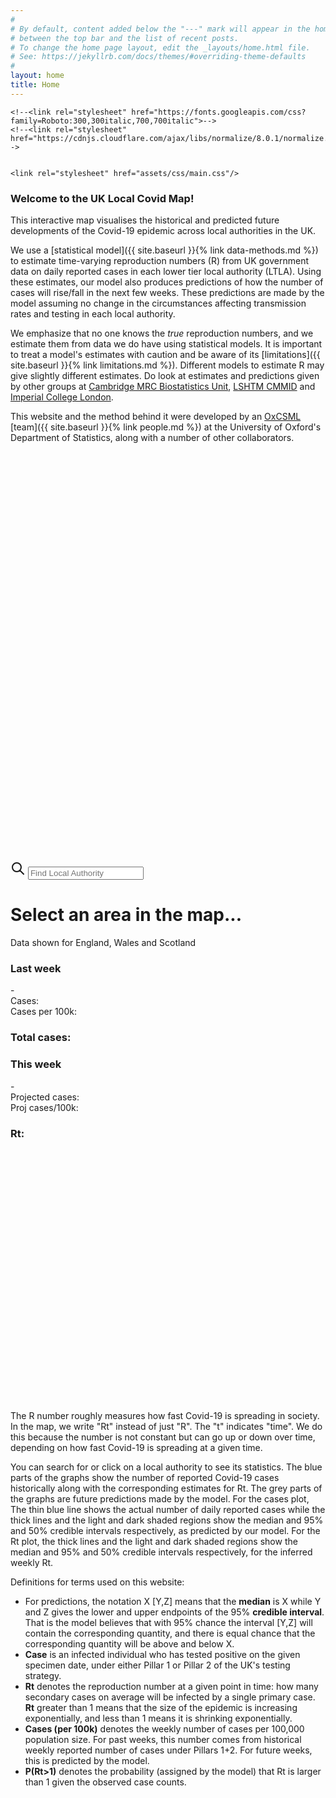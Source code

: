 ```yaml
---
#
# By default, content added below the "---" mark will appear in the home page
# between the top bar and the list of recent posts.
# To change the home page layout, edit the _layouts/home.html file.
# See: https://jekyllrb.com/docs/themes/#overriding-theme-defaults
#
layout: home
title: Home
---
```


<head>
    <!-- Load d3.js -->
    <script src="https://d3js.org/d3.v5.js"></script>
    <script src="https://d3js.org/topojson.v1.min.js"></script>	
    <script src="https://d3js.org/d3-scale-chromatic.v1.min.js"></script>
    <script src="https://d3js.org/d3-geo-projection.v2.min.js"></script>
    <script src="https://unpkg.com/d3-simple-slider"></script>
    <script src="https://cdn.jsdelivr.net/npm/lodash@4.17.20/lodash.min.js"></script>

    <!--<link rel="stylesheet" href="https://fonts.googleapis.com/css?family=Roboto:300,300italic,700,700italic">-->
    <!--<link rel="stylesheet" href="https://cdnjs.cloudflare.com/ajax/libs/normalize/8.0.1/normalize.css">-->

    
    <link rel="stylesheet" href="assets/css/main.css"/>

</head>

<!-- This text is above the map. -->
### **Welcome to the UK Local Covid Map!**

This interactive map visualises the historical 
and predicted future developments of the Covid-19 epidemic
across local authorities in the UK.

We use a [statistical model]({{ site.baseurl }}{% link data-methods.md %}) to estimate time-varying reproduction numbers (R) from UK 
government data on daily reported cases in each lower tier local authority (LTLA). 
Using these estimates, our model also produces predictions of how the number of cases will
rise/fall in the next few weeks. 
These predictions are made by the model assuming no change in the circumstances affecting
transmission rates and testing in each local authority.

We emphasize that no one knows the *true* reproduction numbers, and we estimate them from data we do have using statistical models. 
It is important to treat a model's estimates with caution and be aware of its 
[limitations]({{ site.baseurl }}{% link limitations.md %}).
Different models to estimate R may give slightly different estimates. 
Do look at estimates and predictions given by other groups at
[Cambridge MRC Biostatistics Unit](https://www.mrc-bsu.cam.ac.uk/tackling-covid-19/nowcasting-and-forecasting-of-covid-19/), [LSHTM CMMID](https://epiforecasts.io/covid/posts/national/united-kingdom/) and [Imperial College London](https://imperialcollegelondon.github.io/covid19local/).

This website and the method behind it were developed by an [OxCSML](http://csml.stats.ox.ac.uk/) [team]({{ site.baseurl }}{% link people.md %}) at the University of Oxford's Department of Statistics, along with a number of other collaborators.


<div class="map-container">
<div class="row">
<div class="column">
<svg id="slider-svg" viewBox="0 0 500 50" preserveAspectRatio="xMidYMid meet"></svg>
<svg id="map" viewBox="0 0 500 600" preserveAspectRatio="xMidYMid meet"> </svg>
</div>

<div class="column">

<div class="area-search-container">
 <svg class="search-icon" xmlns="http://www.w3.org/2000/svg"
 fill="none" width="24" height="24" stroke="currentColor">
    <path stroke-linecap="round" stroke-linejoin="round"
    stroke-width="2" d="M21 21l-6-6m2-5a7 7 0 11-14 0 7 7 0 0114 0z" />
</svg>
<input id="areaSearch" class="search-input" tabindex="1" placeholder="Find Local Authority">
</div>

<h1 id="data-heading">Select an area in the map...</h1>
<div id="sub-heading">Data shown for England, Wales and Scotland</div>
<div class="text-row">
    <div class="text-column">
        <h3 id="cases-title">Last week</h3>
        <div class="info-row">
			<span id="last7-start-date"></span><span class="info-heading"> - </span><span id="last7-end-date"></span>
		</div>							
        <div class="info-row">
			<span class="info-heading">Cases: </span><span id="cases-last7-info"></span>
		</div>
        <div class="info-row">
			<span class="info-heading">Cases per 100k: </span><span id="cases-last7-per-info"></span>
		</div>
        <h3><span class="info-heading">Total cases: </span><span id="cases-total-info"></span></h3>		
    </div>
    <div class="text-column">		
        <h3 id="estimates-title">This week</h3>
        <div class="info-row">
			<span id="case-proj-start-date"></span><span class="info-heading"> - </span><span id="case-proj-end-date"></span>
		</div>												
        <div class="info-row">
			<span class="info-heading">Projected cases: </span><span id="case-proj-info"></span>
		</div>
        <div class="info-row">
			<span class="info-heading">Proj cases/100k: </span><span id="case-proj-per100k-info"></span>
		</div>
        <h3><span class="info-heading">Rt: </span><span id="rt-info"></span></h3>
    </div>
</div>

<div id="chart-container">
<svg id="chart" viewBox="0 0 500 200"
preserveAspectRatio="xMidYMid meet" margin-bottom="-2em"></svg>
</div>

<div id="chart-container">
<svg id="rt-chart" viewBox="0 0 500 200" 
preserveAspectRatio="xMidYMid meet" margin-bottom="-2em"></svg>
</div>

</div>
</div>
        
<script src="assets/js/auto-complete.min.js"></script>
<script src="assets/js/map.js"></script>
</div>
<p></p>
<!-- This text is below the map. -->
The R number roughly measures how fast Covid-19 is spreading in society. 
In the map, we write "Rt" instead of just "R". The "t" indicates "time". 
We do this because the number is not constant but can go up or down over time, 
depending on how fast Covid-19 is spreading at a given time.

You can search for or click on a local authority to see its statistics. The blue parts of the graphs show the number of reported Covid-19 cases historically along with the corresponding estimates for Rt. The grey parts of the graphs are future predictions made by the model. For the
cases plot, The thin blue line shows the actual number of daily reported cases while the 
thick lines and the light and dark shaded regions show the median and 95% and 50% credible intervals respectively, as predicted by our model. 
For the Rt plot, the thick lines and the light and dark shaded regions show the median and 
95% and 50% credible intervals respectively, for the inferred weekly Rt.

Definitions for terms used on this website: 
* For predictions, the notation X \[Y,Z\] means that the **median** is X while Y and Z gives the lower and upper endpoints of the 95% **credible interval**. That is the model believes that with 95% chance the interval \[Y,Z\] will contain the corresponding quantity, and there is equal chance that the corresponding quantity will be above and below X.
*   **Case** is an infected individual who has tested positive on the given specimen date, 
under either Pillar 1 or Pillar 2 of the UK's testing strategy.
*   **Rt** denotes the reproduction number at a given point in time: how many secondary cases on average will be infected by a single primary case. 
**Rt** greater than 1 means that the size of the epidemic is increasing exponentially, and less than 1 means it is shrinking exponentially. 
*   **Cases (per 100k)** denotes the weekly number of cases per 100,000 population size. For past weeks, this number comes from historical weekly reported number of cases under Pillars 1+2. For future weeks, this is predicted by the model.
*   **P(Rt>1)** denotes the probability (assigned by the model) that Rt is larger than 1 given the observed case counts.



